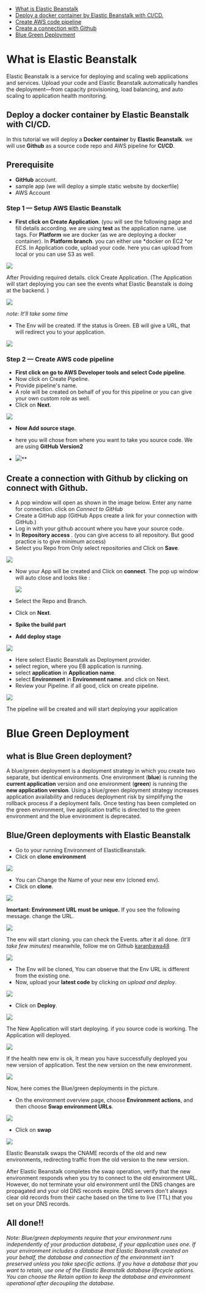 ﻿ - [What is Elastic Beanstalk](https://github.com/karanbawa48/Elastic-Beanstalk#what-is-elastic-beanstalk)
 - [Deploy a docker container by Elastic Beanstalk with CI/CD.](https://github.com/karanbawa48/Elastic-Beanstalk#deploy-a-docker-container-by-elastic-beanstalk-with-cicd)
 - [Create  AWS code pipeline](https://github.com/karanbawa48/Elastic-Beanstalk#step-2--create--aws-code-pipeline)
 - [Create a connection with Github](https://github.com/karanbawa48/Elastic-Beanstalk#create-a-connection-with-github-by-clicking-on-connect-with-github)
 -  [Blue Green Deployment](https://github.com/karanbawa48/Elastic-Beanstalk#blue-green-deployment)

# What is Elastic Beanstalk
Elastic Beanstalk is a service for deploying and scaling web applications and services. Upload your code and Elastic Beanstalk automatically handles the deployment—from capacity provisioning, load balancing, and auto scaling to application health monitoring.

## Deploy a docker container by Elastic Beanstalk with CI/CD.
In this tutorial we will deploy a **Docker container** by **Elastic Beanstalk**. we will use **Github** as a source code repo and AWS pipeline for **CI/CD**. 
## **Prerequisite**

 - **GitHub** account.
 - sample app (we will deploy a simple static website by dockerfile)
 - AWS Account
 ### **Step 1 — Setup AWS Elastic Beanstalk**
- **First click on Create Application**. 
(you will see the following page and fill details according. we are using **test** as the application name. use tags. For **Platform** we are docker (as we are deploying a docker container). In **Platform branch**. you can either use *docker on EC2 *or *ECS*. In Application code, upload your code. here you can upload from local or you can use S3 as well.

**![](https://lh3.googleusercontent.com/kBbcqDYe3wKQ5erZn__t8qzkbBrGCyGzxMksDEbJbeRdeGkVUyLcAxl3XI3A0Jgcn9-lcQulIIewVP0KKy0g4H9E4KevYgroA8ptLItvp_uJ_rAxOsrtdXXxusqnbjSHokmbgqQuWKbsDQjQ3CTZBso3Sh-DMT66c8VnTNjniAy4rDFf_wNDz-Xo_g)**

 After Providing required details. click  Create Application.
(The Application will start deploying you can see the events what  Elastic Beanstalk is doing at the backend. )

**![](https://lh6.googleusercontent.com/CRYZH3G7n6qBYXakg4Sy17543-U6ZUajvzanVeMLsmxNO7-xMzOAoy2tvPx0ajEJHvvQMrEBVRLLVMwrDKJHfi0HwFOe7PtFsXZ0Q7AsSh4enovkBMdmWrUHuSUrT0KzWFJidhUrNZ-qwhHQTRBv9l10WcxgCKc3SFDefW-LiUhOW7zS42Xo4ZW57w)**

*note: It'll take some time*
- The Env will be created. If the status is Green. EB will give a URL, that will redirect you to your application. 

 **![](https://lh6.googleusercontent.com/dvPaC0t-d0Q5DaqOD6XinqPv6tEhmxU6F-KGF8JTPIbT9RWaq2yYIdCQLgkmQDPnTOy4RhjD4GJVkVvHEwnzRbWrRYBsJZktDYG6YRpZrS6zLB7y18tDSRFM74gogad-gexMzpHS6gCvQTa8ZVV_n8Tu6bN7O7Hw9hgQhhtT0MXj4wPbrinrO3bLjQ)**

 ### **Step 2 — Create  AWS code pipeline**
 - **First click on go to AWS Developer tools and select Code pipeline**.
- Now click on Create Pipeline.
- Provide pipeline's name.
- A role will be created on behalf of you for this pipeline	or you can give your own custom role as well.
- Click on **Next**.

 **![](https://lh3.googleusercontent.com/dufjJZR8EA0qzyrSpf_VfzKUvC2wWPY8pszBzZe1KTiLt5ERsqIoTUlf-_ScwGO48KPXwdMapx3WuujlhLDVgFINS8um_1N4yeS_lc6T0wi8LbL2xiY3LUqDsGllM8aHK1SeKS1zWmOSu6qS7qpGOOyc_Dek7ubx4ctDbxx6Jp78FvWb1NlN4yNAMQ)**	

 - **Now  Add source stage**.
- here you will chose from where you want to take you source code. We are using **GitHub Version2**

- ![](https://lh5.googleusercontent.com/LEdslmLiaT5KPMI6glbyvfyL8t_PxoUYyQd36uriCcLzvm77h8OSEKNfxj5u5zFTfssB8gk8mLZjcYeS_Mlt7yTufKhrX2UzXlXFtuVKmICrJ8u7xZ-yiqVegZUy5FmYPVYLul26yuC6YZzTUgsADS8VDwR9TbuMVAl8hTqnoRhGYQ96YHKpMRxJMw)**
## Create a connection with Github by clicking on **connect with Github**. 
- A pop window will open as shown in the image below. Enter any name for connection. click on *Connect to GitHub*
- Create a GitHub app 
(GitHub Apps create a link for your connection with GitHub.)
- Log in with your github account where you have your source code.
- In **Repository access** . 
(you can give access to all repository. But good practice is to give minimum access)
- Select you Repo from Only select repositories and Click on  **Save**.

**![](https://lh6.googleusercontent.com/W_-8GYXxnsJBTurR52WPYCmrWNJluaBO25h9BmAA3_B3iLUBo1qiETYXqbZXP08XJ60LPzXI_js8vusIrdw8GCTorgo35LNTKLYfZyI_-ni8wh0RnXElIp79PcHgJ7fuZ7gvLq3WjzW-TdHbTHpbj2vgBslH7y27i4CD3NG0m1JXdr_Qii2X2wrjbA)**
- Now your App will be created and Click on **connect**.
	   The pop up window will auto close and looks like :

  **![](https://lh4.googleusercontent.com/kYaAM-dd6a02mjauHgQzLPBPjkSJ-62DFudrE4umOMUWH6WyAciJ116h6MfggQ777fXw8hTZB2kKGUY6XIzRXwgDtu34hpHFbCShWbeIl_p0zHkAg5W2chm9rTivD7lUUI84-P7ZBOTWoUW7igNQldw2woVsILzttIsgnTEEHLdmQTUg92S4zabP_A)**
 - Select the Repo and Branch.
- Click on **Next**.
- **Spike the build part**
-  **Add deploy stage**
	 
  **![](https://lh3.googleusercontent.com/IQcjBIB3X1hQDyWMQcfFJgJE73lUclFB5ECVrNZIkmyuE4V2p_tjsgtvvCrWdwdCxkZGqt05rvGYsTDV1C-Mi3vTDZSJeBfxh1dzJIgZ7Bd-9ZqEtp2PEPJCwXwjiACJmar8RkuRlHXTaz2jtdZPM9Q9YskAwIbKvPAHXV0_wu16pHWh9ysEpwO8Hg)**

 - Here select Elastic Beanstalk as Deployment provider.
 - select region, where you EB application is running.
- select **application** in **Application name**.	
-  select **Environment** in **Environment name**. and click on Next.
- Review your Pipeline. if all good, click on create pipeline.


 **![](https://lh6.googleusercontent.com/rmTFJHCfBABtyiRID-F2rWfwumwP2KiJtvCt8TmMduqM4OkSNm7vfEklyH0Wst4ZavQQOv7ZDtHDjFE81HQD49ERTfWzPvXdrjacu0t9SUQQx9zOnK27_BXhJQJoope-gNUQgM71JyXHZnLyWvGDgUQHg5bdwWL68bJC6dWOOIKKYIeu-r3IIqTZOA)**


 The pipeline will be created and will start deploying your application
	  
# Blue Green Deployment
## what is Blue Green deployment?
A blue/green deployment is a deployment strategy in which you create two separate, but identical environments. One environment (**blue**) is running the **current application** version and one environment (**green**) is running the **new application version**. Using a blue/green deployment strategy increases application availability and reduces deployment risk by simplifying the rollback process if a deployment fails. Once testing has been completed on the green environment, live application traffic is directed to the green environment and the blue environment is deprecated.

## Blue/Green deployments with Elastic Beanstalk

- Go to your running Environment of ElasticBeanstalk.
- Click on **clone environment** 

**![](https://lh6.googleusercontent.com/ewnwVJs77fLlSInhRu2NizxLWEfucaTtyzMkEDaBJsZ-br8Sov0fiD2D3Behjrx4xupY74Xl75WVTK1fPiEBTvvzenl2BGsIdyUB_oiHCJikuszpomFlN_zi_WWwNzn97R12ifQxr4zW4GvlMtGNlp8JoVyWLeWKcn3Wst9xq5sQKHKPXK6TVVEz-g)**

- You can Change the Name of your new env (cloned env).
- Click on **clone**.

**![](https://lh3.googleusercontent.com/mpBhhAQonLjcGdaqMx4DVfKtJUsQ4ERRw6luWx2SHLtD-bFr_ZvTnRggnKWmmmcyCmFORBMr4miAm2kVIjAAVnSEoqWEZRxlj351hYATkAZZqYUnB-dRIktE0Hmxo2GC_Z7_Dp7mq3bbnJYqrYQrcMccxL-e0qrfP22FOMrS-YLP5V_J_5BSFUi0kA)**

 **Imortant: Environment URL must be unique.**
 If you see the following message. change the URL.

 **![](https://lh4.googleusercontent.com/MCwLbHlHiJYxjWbO5IpWkbm81eyFb2qUYHpOwj6KLo-yGT5kUx1VZ3jgGEixHpLkl-4bCfzjzel89qXq1HYWXqfJkotmx-9B1HeDxTCl3Q-l8J6_wueRO6tRVJV6odEE_pBidIChDs2aw3K8RS64shZz_qbTyKKT7-HsUr1_3MwGUoFidSRLDk6v9g)**

 The env will start cloning. you can check the Events. after it all done.
 *(It'll take few minutes)*
 meanwhile, follow me on Github [karanbawa48](https://github.com/karanbawa48)

 **![](https://lh6.googleusercontent.com/UMtWBvTqwPK22dw-Ueljdk_EofXKfpqzPta6LCMVoqo5AvNa0jY2iyRupJHjnwtGpQCb-Y4bokwMZZa9oFhmBsb0spxGsDnpzoOJ5NNEd0NyYnK4tDpLGbGeuq2WWeQTaRMPFua61-SR94Qws-PvyZLzk-2tGcOuktY_SHFhvoEekY6RHFVE14KySA)**

- The Env will be cloned, You can observe that the Env URL is different from the existing one. 
- Now, upload your **latest code** by clicking on *upload and deploy*.


**![](https://lh5.googleusercontent.com/BZoM_RKb63W-OJQyNC7SRNAe6xPqKvlCzsYqaJSh_0RRkPA4Ydrqz74y5lfGPBDk6Xkf-8ThaSWoIB2POGwe5AUDa3P7RdCbPWnx3VoM6BR_bBihD7eQknblm78IwJZXDhM4MKd76lOr4dvYgYBx-ezwMTQsELKQ0zrKgQDdXQtQYmkGB46AUAhvIQ)**

- Click on **Deploy**.

**![](https://lh3.googleusercontent.com/VZUWPRAHDq_O42BdyJRYIcBtPoYvzxSdXdqEQkaDhqWTcx9Xl13VWMfRcKnEon4Dfc_iFJMQD2i2G5lvDkIpMvx8LGPUKGP7CYWSW0adKFGMW6ZL1LIJ1fL1ba7NxtQ00qEahwaSYRLmQ6bMTI5BkdFA_dwAlFnr2-sICGWHC3I81usmcfPBsxsZ6Q)**

The New Application will start deploying.  if you source code is working. The Application will deployed.

**![](https://lh6.googleusercontent.com/1a39vGbRy8jM1m5cTOsQS-L7cDbOpVRWBPqe4GMLXcGppnz4InyGZ-HxiOBRLbHVN1xfJo0-o4mU8vs0zhDmRTtAlaBFHvmh4McZfsEbEKAdmEcF4H7H-09rH5ZADMjPKNtTk2ihkmzrO40JpEjUW4TvV4OAX1rVQcH4urCmqHncm6G9TzXL9ktBag)**


If the health new env is ok, It mean you have successfully deployed you new version of application. 
Test the new version on the new environment. 


**![](https://lh6.googleusercontent.com/_tGIhCEQdLT_GHNnhZH0eOhiTf_MjudUuUYkx8a9OWPZtHgQq70fxmosNrBcMuqUyYQ9-qGg2H6zaN9VLs4JTCbnt0KUJCdQt2uCHOyT1MOObBSTYKyTReEmLiRTRG6L3ws1q1qHuoi1B0DyoOdquQaeUPib_SiPzzvEO-14J_FolcrXpXlgtVLw8A)**

Now, here comes the Blue/green deployments in the picture.
- On the environment overview page, choose  **Environment actions**, and then choose  **Swap environment URLs**.

**![](https://lh5.googleusercontent.com/R2VcddtCfG2E8mmF1O_q3X85MB4g0vmyEODTc1MGyPu-7xsm4QqdI2z3d4_mCc5XRMd4T3baa9eMJXJbIc8LjzEpSEUdr7toSsaCDYE7AH250cJFGvHmgpiZm7H9wTuquiqlf9cdvzO79xs7dbV-E_YvKNwgnnfzOC3JQpNqBWucUqvyzHSevrQCAQ)**

- Click on **swap**

**![](https://lh6.googleusercontent.com/i-PqJjyFZeED1pPcjJovCSc_VxWe6j4Gj-J5pFTSVvdx_faomvnsWnzkqZk2o3ZsxWCqg0hQZHki0s5PsweO7ltjO7ojNZ9jdqQZ7SOofHyGX2v59lnuS2ehQl3QFSTs3lOJUCnzknBlII-DXr5gYxbsJGbfeSAiKD1Qo9YtyY7ZCvqXGWrG76CeMw)**

Elastic Beanstalk swaps the CNAME records of the old and new environments, redirecting traffic from the old version to the new version.

After Elastic Beanstalk completes the swap operation, verify that the new environment responds when you try to connect to the old environment URL. However, do not terminate your old environment until the DNS changes are propagated and your old DNS records expire. DNS servers don't always clear old records from their cache based on the time to live (TTL) that you set on your DNS records.

## All done!!

*Note: Blue/green deployments require that your environment runs independently of your production database, if your application uses one. If your environment includes a database that Elastic Beanstalk created on your behalf, the database and connection of the environment isn't preserved unless you take specific actions. If you have a database that you want to retain, use one of the Elastic Beanstalk database lifecycle options. You can choose the Retain option to keep the database and environment operational after decoupling the database.*
